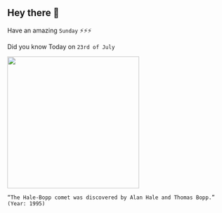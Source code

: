 ## Hey there 👋
Have an amazing `Sunday` ⚡⚡⚡

Did you know Today on `23rd of July`
 
 [<img src="https://image4.slideserve.com/771498/slide2-l.jpg" width="300" />](https://en.wikipedia.org/wiki/Comet_Hale%E2%80%93Bopp) 
 ```
“The Hale-Bopp comet was discovered by Alan Hale and Thomas Bopp.” (Year: 1995)
```
